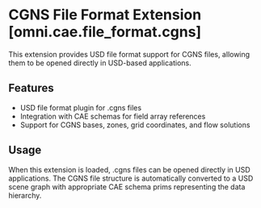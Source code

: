 # CGNS File Format Extension [omni.cae.file_format.cgns]

This extension provides USD file format support for CGNS files, allowing them to be opened directly in USD-based applications.

## Features

- USD file format plugin for .cgns files
- Integration with CAE schemas for field array references
- Support for CGNS bases, zones, grid coordinates, and flow solutions

## Usage

When this extension is loaded, .cgns files can be opened directly in USD applications. The CGNS file structure is
automatically converted to a USD scene graph with appropriate CAE schema prims representing the data hierarchy.
